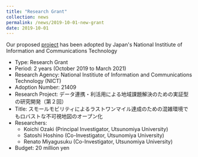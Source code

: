 ```yaml
---
title: "Research Grant"
collection: news
permalink: /news/2019-10-01-new-grant
date: 2019-10-01
---
```


Our proposed [project](https://www.nict.go.jp/collabo/commission/k_21409.html) has been adopted by Japan's National Institiute of Information and Communications Technology


* Type: Research Grant
* Period: 2 years (October 2019 to March 2021)
* Research Agency: National Institiute of Information and Communications Technology (NICT)
* Adoption Number: 21409
* Research Project: データ連携・利活用による地域課題解決のための実証型の研究開発（第２回）
* Title: スモールモビリティによるラストワンマイル達成のための混雑環境でもロバストな不可視地図のオープン化
* Researchers: 
  * Koichi Ozaki (Principal Investigator, Utsunomiya University)
  * Satoshi Hoshino (Co-Investigator, Utsunomiya University)
  * Renato Miyagusuku (Co-Investigator, Utsunomiya University)
* Budget: 20 million yen
